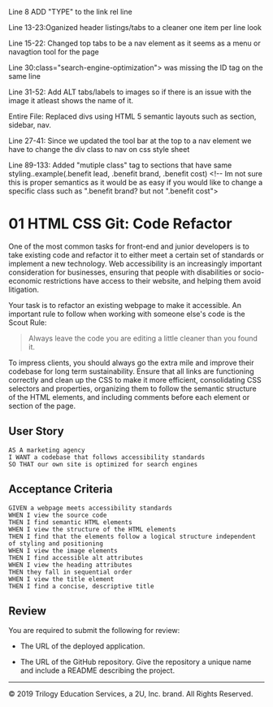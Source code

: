 <!--List of changes to HTML File--->
Line 8  ADD "TYPE" to the link rel line

Line 13-23:Oganized header listings/tabs to a cleaner one item per line look

Line 15-22: Changed top tabs to be a nav element as it seems as a menu or navagtion tool for the page

Line 30:class="search-engine-optimization"> was missing the ID tag on the same line

Line 31-52: Add ALT tabs/labels to images so if there is an issue with the image it atleast shows the name of it.

Entire File: Replaced divs using HTML 5 semantic layouts such as section, sidebar, nav.


<!--List of changes to CSS File-->

Line 27-41: Since we updated the tool bar at the top to a nav element we have to change the div class to nav on css style sheet

Line 89-133:  Added "mutiple class" tag to sections that have same styling..example(.benefit lead, .benefit brand, .benefit cost) <!-- Im not sure this is proper semantics as it would be as easy if you would like to change a specific class such as ".benefit brand? but not ".benefit cost">





# 01 HTML CSS Git: Code Refactor

One of the most common tasks for front-end and junior developers is to take existing code and refactor it to either meet a certain set of standards or implement a new technology. Web accessibility is an increasingly important consideration for businesses, ensuring that people with disabilities or socio-economic restrictions have access to their website, and helping them avoid litigation.

Your task is to refactor an existing webpage to make it accessible. An important rule to follow when working with someone else's code is the Scout Rule:

> Always leave the code you are editing a little cleaner than you found it.

To impress clients, you should always go the extra mile and improve their codebase for long term sustainability. Ensure that all links are functioning correctly and clean up the CSS to make it more efficient, consolidating CSS selectors and properties, organizing them to follow the semantic structure of the HTML elements, and including comments before each element or section of the page.

## User Story

```
AS A marketing agency
I WANT a codebase that follows accessibility standards
SO THAT our own site is optimized for search engines
```

## Acceptance Criteria

```
GIVEN a webpage meets accessibility standards
WHEN I view the source code
THEN I find semantic HTML elements
WHEN I view the structure of the HTML elements
THEN I find that the elements follow a logical structure independent of styling and positioning
WHEN I view the image elements
THEN I find accessible alt attributes
WHEN I view the heading attributes
THEN they fall in sequential order
WHEN I view the title element
THEN I find a concise, descriptive title
```

## Review

You are required to submit the following for review:

* The URL of the deployed application.

* The URL of the GitHub repository. Give the repository a unique name and include a README describing the project.

- - -
© 2019 Trilogy Education Services, a 2U, Inc. brand. All Rights Reserved.

